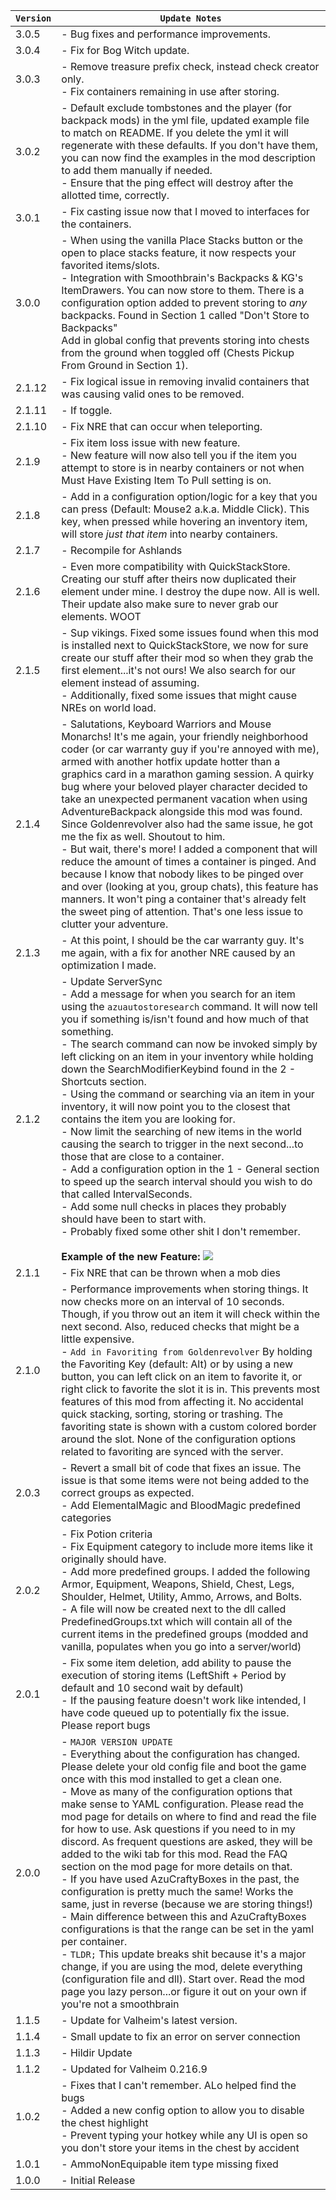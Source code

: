 | `Version` | `Update Notes`                                                                                                                                                                                                                                                                                                                                                                                                                                                                                                                                                                                                                                                                                                                                                                                                                                                                                                                                                                                                                                                                                                                                                                                                               |
|-----------|------------------------------------------------------------------------------------------------------------------------------------------------------------------------------------------------------------------------------------------------------------------------------------------------------------------------------------------------------------------------------------------------------------------------------------------------------------------------------------------------------------------------------------------------------------------------------------------------------------------------------------------------------------------------------------------------------------------------------------------------------------------------------------------------------------------------------------------------------------------------------------------------------------------------------------------------------------------------------------------------------------------------------------------------------------------------------------------------------------------------------------------------------------------------------------------------------------------------------|
| 3.0.5     | - Bug fixes and performance improvements.                                                                                                                                                                                                                                                                                                                                                                                                                                                                                                                                                                                                                                                                                                                                                                                                                                                                                                                                                                                                                                                                                                                                                                                    |
| 3.0.4     | - Fix for Bog Witch update.                                                                                                                                                                                                                                                                                                                                                                                                                                                                                                                                                                                                                                                                                                                                                                                                                                                                                                                                                                                                                                                                                                                                                                                                  |
| 3.0.3     | - Remove treasure prefix check, instead check creator only. <br/> - Fix containers remaining in use after storing.                                                                                                                                                                                                                                                                                                                                                                                                                                                                                                                                                                                                                                                                                                                                                                                                                                                                                                                                                                                                                                                                                                           |
| 3.0.2     | - Default exclude tombstones and the player (for backpack mods) in the yml file, updated example file to match on README. If you delete the yml it will regenerate with these defaults. If you don't have them, you can now find the examples in the mod description to add them manually if needed.<br/> - Ensure that the ping effect will destroy after the allotted time, correctly.                                                                                                                                                                                                                                                                                                                                                                                                                                                                                                                                                                                                                                                                                                                                                                                                                                     |
| 3.0.1     | - Fix casting issue now that I moved to interfaces for the containers.                                                                                                                                                                                                                                                                                                                                                                                                                                                                                                                                                                                                                                                                                                                                                                                                                                                                                                                                                                                                                                                                                                                                                       |
| 3.0.0     | - When using the vanilla Place Stacks button or the open to place stacks feature, it now respects your favorited items/slots.<br/> - Integration with Smoothbrain's Backpacks & KG's ItemDrawers. You can now store to them. There is a configuration option added to prevent storing to *any* backpacks. Found in Section 1 called "Don't Store to Backpacks"  <br/> Add in global config that prevents storing into chests from the ground when toggled off (Chests Pickup From Ground in Section 1).                                                                                                                                                                                                                                                                                                                                                                                                                                                                                                                                                                                                                                                                                                                      |
| 2.1.12    | - Fix logical issue in removing invalid containers that was causing valid ones to be removed.                                                                                                                                                                                                                                                                                                                                                                                                                                                                                                                                                                                                                                                                                                                                                                                                                                                                                                                                                                                                                                                                                                                                |
| 2.1.11    | - If toggle.                                                                                                                                                                                                                                                                                                                                                                                                                                                                                                                                                                                                                                                                                                                                                                                                                                                                                                                                                                                                                                                                                                                                                                                                                 |
| 2.1.10    | - Fix NRE that can occur when teleporting.                                                                                                                                                                                                                                                                                                                                                                                                                                                                                                                                                                                                                                                                                                                                                                                                                                                                                                                                                                                                                                                                                                                                                                                   |
| 2.1.9     | - Fix item loss issue with new feature.<br/> - New feature will now also tell you if the item you attempt to store is in nearby containers or not when Must Have Existing Item To Pull setting is on.                                                                                                                                                                                                                                                                                                                                                                                                                                                                                                                                                                                                                                                                                                                                                                                                                                                                                                                                                                                                                        |
| 2.1.8     | - Add in a configuration option/logic for a key that you can press (Default: Mouse2 a.k.a. Middle Click). This key, when pressed while hovering an inventory item, will store *just that item* into nearby containers.                                                                                                                                                                                                                                                                                                                                                                                                                                                                                                                                                                                                                                                                                                                                                                                                                                                                                                                                                                                                       |
| 2.1.7     | - Recompile for Ashlands                                                                                                                                                                                                                                                                                                                                                                                                                                                                                                                                                                                                                                                                                                                                                                                                                                                                                                                                                                                                                                                                                                                                                                                                     |
| 2.1.6     | - Even more compatibility with QuickStackStore. Creating our stuff after theirs now duplicated their element under mine. I destroy the dupe now. All is well. Their update also make sure to never grab our elements. WOOT                                                                                                                                                                                                                                                                                                                                                                                                                                                                                                                                                                                                                                                                                                                                                                                                                                                                                                                                                                                                   |
| 2.1.5     | - Sup vikings. Fixed some issues found when this mod is installed next to QuickStackStore, we now for sure create our stuff after their mod so when they grab the first element...it's not ours! We also search for our element instead of assuming.<br/> - Additionally, fixed some issues that might cause NREs on world load.                                                                                                                                                                                                                                                                                                                                                                                                                                                                                                                                                                                                                                                                                                                                                                                                                                                                                             |
| 2.1.4     | - Salutations, Keyboard Warriors and Mouse Monarchs! It's me again, your friendly neighborhood coder (or car warranty guy if you're annoyed with me), armed with another hotfix update hotter than a graphics card in a marathon gaming session. A quirky bug where your beloved player character decided to take an unexpected permanent vacation when using AdventureBackpack alongside this mod was found. Since Goldenrevolver also had the same issue, he got me the fix as well. Shoutout to him.<br/> - But wait, there's more! I added a component that will reduce the amount of times a container is pinged. And because I know that nobody likes to be pinged over and over (looking at you, group chats), this feature has manners. It won't ping a container that's already felt the sweet ping of attention. That's one less issue to clutter your adventure.                                                                                                                                                                                                                                                                                                                                                  |
| 2.1.3     | - At this point, I should be the car warranty guy. It's me again, with a fix for another NRE caused by an optimization I made.                                                                                                                                                                                                                                                                                                                                                                                                                                                                                                                                                                                                                                                                                                                                                                                                                                                                                                                                                                                                                                                                                               |
| 2.1.2     | - Update ServerSync<br/> - Add a message for when you search for an item using the `azuautostoresearch` command. It will now tell you if something is/isn't found and how much of that something.<br/> - The search command can now be invoked simply by left clicking on an item in your inventory while holding down the SearchModifierKeybind found in the 2 - Shortcuts section.<br/> - Using the command or searching via an item in your inventory, it will now point you to the closest that contains the item you are looking for.<br/> - Now limit the searching of new items in the world causing the search to trigger in the next second...to those that are close to a container.<br/> - Add a configuration option in the 1 - General section to speed up the search interval should you wish to do that called IntervalSeconds. <br/> - Add some null checks in places they probably should have been to start with. <br/> - Probably fixed some other shit I don't remember. <br/> <br/> **Example of the new Feature:** ![](https://media0.giphy.com/media/v1.Y2lkPTc5MGI3NjExNnNzM3I2bWRnNHluZDJvY3hld3pkc3ZncDVsNXI1ZWdsZWI3Y3JxdiZlcD12MV9pbnRlcm5hbF9naWZfYnlfaWQmY3Q9Zw/tEDcBcOKvdbYH1he9B/source.gif) |
| 2.1.1     | - Fix NRE that can be thrown when a mob dies                                                                                                                                                                                                                                                                                                                                                                                                                                                                                                                                                                                                                                                                                                                                                                                                                                                                                                                                                                                                                                                                                                                                                                                 |
| 2.1.0     | - Performance improvements when storing things. It now checks more on an interval of 10 seconds. Though, if you throw out an item it will check within the next second. Also, reduced checks that might be a little expensive.<br/> - `Add in Favoriting from Goldenrevolver` By holding the Favoriting Key (default: Alt) or by using a new button, you can left click on an item to favorite it, or right click to favorite the slot it is in. This prevents most features of this mod from affecting it. No accidental quick stacking, sorting, storing or trashing. The favoriting state is shown with a custom colored border around the slot. None of the configuration options related to favoriting are synced with the server.                                                                                                                                                                                                                                                                                                                                                                                                                                                                                      |
| 2.0.3     | - Revert a small bit of code that fixes an issue.  The issue is that some items were not being added to the correct groups as expected.  <br/> - Add ElementalMagic and BloodMagic predefined categories                                                                                                                                                                                                                                                                                                                                                                                                                                                                                                                                                                                                                                                                                                                                                                                                                                                                                                                                                                                                                     |
| 2.0.2     | - Fix Potion criteria<br/> - Fix Equipment category to include more items like it originally should have.<br/>- Add more predefined groups. I added the following  Armor, Equipment, Weapons, Shield, Chest, Legs, Shoulder, Helmet, Utility, Ammo, Arrows, and Bolts.<br/> - A file will now be created next to the dll called PredefinedGroups.txt which will contain all of the current items in the predefined groups (modded and vanilla, populates when you go into a server/world)                                                                                                                                                                                                                                                                                                                                                                                                                                                                                                                                                                                                                                                                                                                                    |
| 2.0.1     | - Fix some item deletion, add ability to pause the execution of storing items (LeftShift + Period by default and 10 second wait by default)<br/> - If the pausing feature doesn't work like intended, I have code queued up to potentially fix the issue. Please report bugs                                                                                                                                                                                                                                                                                                                                                                                                                                                                                                                                                                                                                                                                                                                                                                                                                                                                                                                                                 |
| 2.0.0     | - `MAJOR VERSION UPDATE`<br/> - Everything about the configuration has changed. Please delete your old config file and boot the game once with this mod installed to get a clean one.<br/> - Move as many of the configuration options that make sense to YAML configuration. Please read the mod page for details on where to find and read the file for how to use. Ask questions if you need to  in my discord. As frequent questions are asked, they will be added to the wiki tab for this mod. Read the FAQ section on the mod page for more details on that. <br/>- If you have used AzuCraftyBoxes in the past, the configuration is pretty much the same! Works the same, just in reverse (because we are storing things!)<br/> - Main difference between this and AzuCraftyBoxes configurations is that the range can be set in the yaml per container.<br/> - `TLDR;` This update breaks shit because it's a major change, if you are using the mod, delete everything (configuration file and dll). Start over. Read the mod page you lazy person...or figure it out on your own if you're not a smoothbrain                                                                                                     |
| 1.1.5     | - Update for Valheim's latest version.                                                                                                                                                                                                                                                                                                                                                                                                                                                                                                                                                                                                                                                                                                                                                                                                                                                                                                                                                                                                                                                                                                                                                                                       |
| 1.1.4     | - Small update to fix an error on server connection                                                                                                                                                                                                                                                                                                                                                                                                                                                                                                                                                                                                                                                                                                                                                                                                                                                                                                                                                                                                                                                                                                                                                                          |
| 1.1.3     | - Hildir Update                                                                                                                                                                                                                                                                                                                                                                                                                                                                                                                                                                                                                                                                                                                                                                                                                                                                                                                                                                                                                                                                                                                                                                                                              |
| 1.1.2     | - Updated for Valheim 0.216.9                                                                                                                                                                                                                                                                                                                                                                                                                                                                                                                                                                                                                                                                                                                                                                                                                                                                                                                                                                                                                                                                                                                                                                                                |
| 1.0.2     | - Fixes that I can't remember. ALo helped find the bugs<br/> - Added a new config option to allow you to disable the chest highlight<br/> - Prevent typing your hotkey while any UI is open so you don't store your items in the chest by accident                                                                                                                                                                                                                                                                                                                                                                                                                                                                                                                                                                                                                                                                                                                                                                                                                                                                                                                                                                           |
| 1.0.1     | - AmmoNonEquipable item type missing fixed                                                                                                                                                                                                                                                                                                                                                                                                                                                                                                                                                                                                                                                                                                                                                                                                                                                                                                                                                                                                                                                                                                                                                                                   |
| 1.0.0     | - Initial Release                                                                                                                                                                                                                                                                                                                                                                                                                                                                                                                                                                                                                                                                                                                                                                                                                                                                                                                                                                                                                                                                                                                                                                                                            |